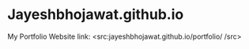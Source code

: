 # Jayeshbhojawat.github.io
My Portfolio Website 
link: <src:jayeshbhojawat.github.io/portfolio/ /src>

